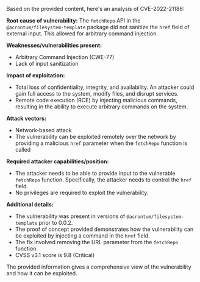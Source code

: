 Based on the provided content, here's an analysis of CVE-2022-21186:

**Root cause of vulnerability:**
The `fetchRepo` API in the `@acrontum/filesystem-template` package did not sanitize the `href` field of external input. This allowed for arbitrary command injection.

**Weaknesses/vulnerabilities present:**
- Arbitrary Command Injection (CWE-77)
- Lack of input sanitization

**Impact of exploitation:**
-  Total loss of confidentiality, integrity, and availability. An attacker could gain full access to the system, modify files, and disrupt services.
-  Remote code execution (RCE) by injecting malicious commands, resulting in the ability to execute arbitrary commands on the system.

**Attack vectors:**
- Network-based attack
- The vulnerability can be exploited remotely over the network by providing a malicious `href` parameter when the `fetchRepo` function is called

**Required attacker capabilities/position:**
- The attacker needs to be able to provide input to the vulnerable `fetchRepo` function. Specifically, the attacker needs to control the `href` field.
- No privileges are required to exploit the vulnerability.

**Additional details:**
- The vulnerability was present in versions of `@acrontum/filesystem-template` prior to 0.0.2.
- The proof of concept provided demonstrates how the vulnerability can be exploited by injecting a command in the `href` field.
- The fix involved removing the URL parameter from the `fetchRepo` function.
- CVSS v3.1 score is 9.8 (Critical)

The provided information gives a comprehensive view of the vulnerability and how it can be exploited.